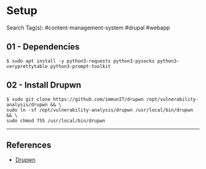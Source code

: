 # Setup

Search Tag(s): #content-management-system #drupal #webapp

## 01 - Dependencies

```
$ sudo apt install -y python3-requests python3-pysocks python3-veryprettytable python3-prompt-toolkit
```

## 02 - Install Drupwn

```
$ sudo git clone https://github.com/immunIT/drupwn /opt/vulnerability-analysis/drupwn && \
sudo ln -sf /opt/vulnerability-analysis/drupwn /usr/local/bin/drupwn && \
sudo chmod 755 /usr/local/bin/drupwn
```

---
## References

- [Drupwn](https://github.com/immunIT/drupwn)
